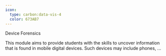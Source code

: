 ```yaml
---
icon:
  type: carbon:data-vis-4
  color: 673AB7
---
```

Device Forensics

This module aims to provide students with the skills to uncover information that is found in mobile digital devices. Such devices may include phones,  ... 
